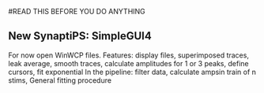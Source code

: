 #READ THIS BEFORE YOU DO ANYTHING

## New SynaptiPS: SimpleGUI4

For now open WinWCP files.
Features: display files, superimposed traces, leak average, smooth traces, calculate amplitudes for 1 or 3 peaks, define cursors, fit exponential 
In the pipeline: filter data, calculate ampsin train of n stims, General fitting procedure




